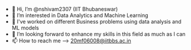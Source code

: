 - 👋 Hi, I’m @nshivam2307 (IIT Bhubaneswar)
- 👀 I’m interested in Data Analytics and Machine Learning
- 🌱 I've worked on different Business problems using data analysis and ML models
- 💞️ I’m looking forward to enhance my skills in this field as much as I can
- 📫 How to reach me --> 20mf06008@iitbbs.ac.in

<!---
nshivam2307/nshivam2307 is a ✨ special ✨ repository because its `README.md` (this file) appears on your GitHub profile.
You can click the Preview link to take a look at your changes.
--->
